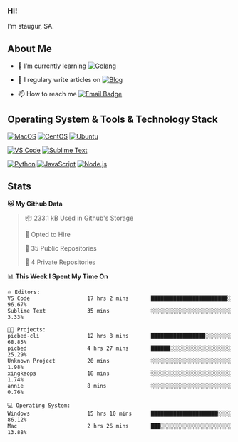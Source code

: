 ### Hi!

I'm staugur, SA.

## About Me

- 🌱 I’m currently learning [![Golang](https://img.shields.io/badge/-Go-7fd5ea?logo=go)](https:/golang.org/)

- 📝 I regulary write articles on [![Blog](https://img.shields.io/badge/-Blog-629ccd?style=for-the-badge&logo=python&logoColor=ffffff)](https://blog.saintic.com)

- 📫 How to reach me [![Email Badge](https://img.shields.io/badge/-email-c14438?style=for-the-badge&logo=Gmail&logoColor=ffffff)](mailto:me@tcw.im)

## Operating System & Tools & Technology Stack

[![MacOS](https://img.shields.io/badge/macOS-Catalina-292e33?style=flat-square&logo=apple&logoColor=ffffff)](https://www.apple.com/macos/catalina/)
[![CentOS](https://img.shields.io/badge/CentOS-7.0-292e33?style=flat-square&logo=CentOS&logoColor=)](https://www.centos.org/)
[![Ubuntu](https://img.shields.io/badge/Ubuntu-18-292e33?style=flat-square&logo=Ubuntu&logoColor=e95420)](https://www.ubuntu.com/)

[![VS Code](https://img.shields.io/badge/IDE-VSCode-292e33?style=flat-square&logo=Visual-studio-code)](https://code.visualstudio.com/)
[![Sublime Text](https://img.shields.io/badge/IDE-SublimeText-black?style=flat-square&logo=Sublime+Text)](https://www.sublimetext.com/)


[![Python](https://img.shields.io/badge/-Python-3776AB?style=flat-square&logo=python&logoColor=ffffff)](https://www.python.org/)
[![JavaScript](https://img.shields.io/badge/-JavaScript-%23F7DF1C?style=flat-square&logo=javascript&logoColor=000000&labelColor=%23F7DF1C&color=%23FFCE5A)](https://www.javascript.com/)
[![Node.js](https://img.shields.io/badge/-Node.js-00ADD8?style=flat-square&logo=node.js&logoColor=ffffff)](https://nodejs.org/)

## Stats

<!--START_SECTION:waka-->
**🐱 My Github Data** 

> 📦 233.1 kB Used in Github's Storage 
 > 
> 💼 Opted to Hire
 > 
> 📜 35 Public Repositories
 > 
> 🔑 4 Private Repositories 

📊 **This Week I Spent My Time On** 

```text
🔥 Editors: 
VS Code                  17 hrs 2 mins       ████████████████████████░   96.67% 
Sublime Text             35 mins             ░░░░░░░░░░░░░░░░░░░░░░░░░   3.33%

🐱‍💻 Projects: 
picbed-cli               12 hrs 8 mins       █████████████████░░░░░░░░   68.85% 
picbed                   4 hrs 27 mins       ██████░░░░░░░░░░░░░░░░░░░   25.29% 
Unknown Project          20 mins             ░░░░░░░░░░░░░░░░░░░░░░░░░   1.98% 
xingkaops                18 mins             ░░░░░░░░░░░░░░░░░░░░░░░░░   1.74% 
annie                    8 mins              ░░░░░░░░░░░░░░░░░░░░░░░░░   0.76%

💻 Operating System: 
Windows                  15 hrs 10 mins      █████████████████████░░░░   86.12% 
Mac                      2 hrs 26 mins       ███░░░░░░░░░░░░░░░░░░░░░░   13.88%

```


<!--END_SECTION:waka-->
